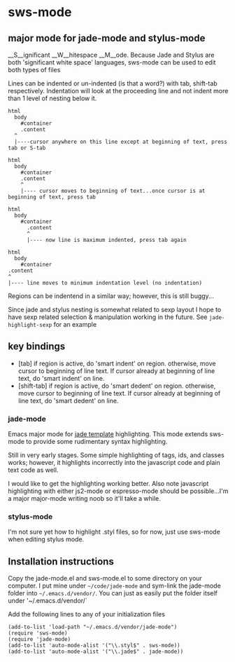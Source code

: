 # sws-mode

## major mode for jade-mode and stylus-mode

__S__ignificant __W__hitespace __M__ode.  Because Jade and Stylus are both 'significant white space' languages, sws-mode can be used to edit both types of files

Lines can be indented or un-indented (is that a word?) with tab, shift-tab respectively.  Indentation will look at the proceeding line and not indent more than 1 level of nesting below it.

    html
      body
        #container
        .content
      ^
      |----cursor anywhere on this line except at beginning of text, press tab or S-tab

    html
      body
        #container
        .content
        ^
        |---- cursor moves to beginning of text...once cursor is at beginning of text, press tab

    html
      body
        #container
          .content
          ^
          |---- now line is maximum indented, press tab again

    html
      body
        #container
    .content
    ^
    |---- line moves to minimum indentation level (no indentation)

Regions can be indentend in a similar way; however, this is still buggy...

Since jade and stylus nesting is somewhat related to sexp layout I hope to have sexp related selection & manipulation working in the future.  See `jade-highlight-sexp` for an example

## key bindings

  - [tab] if region is active, do 'smart indent' on region.  otherwise, move cursor to beginning of line text.  If cursor already at beginning of line text, do 'smart indent' on line.
  - [shift-tab] if region is active, do 'smart dedent' on region.  otherwise, move cursor to beginning of line text.  If cursor already at beginning of line text, do 'smart dedent' on line.


### jade-mode

Emacs major mode for [jade template](http://github.com/visionmedia/jade) highlighting.  This mode extends sws-mode to provide some rudimentary syntax highlighting.

Still in very early stages.  Some simple highlighting of tags, ids, and classes works; however, it highlights incorrectly into the javascript code and plain text code as well.


I would like to get the highlighting working better.  Also note javascript highlighting with either js2-mode or espresso-mode should be possible...I'm a major major-mode writing noob so it'll take a while.

### stylus-mode
I'm not sure yet how to highlight .styl files, so for now, just use sws-mode when editing stylus mode.

## Installation instructions

Copy the jade-mode.el and sws-mode.el to some directory on your computer.  I put mine under `~/code/jade-mode` and sym-link the jade-mode folder into `~/.emacs.d/vendor/`.  You can just as easily put the folder itself under '~/.emacs.d/vendor/`

Add the following lines to any of your initialization files

    (add-to-list 'load-path "~/.emacs.d/vendor/jade-mode")
    (require 'sws-mode)
    (require 'jade-mode)    
    (add-to-list 'auto-mode-alist '("\\.styl$" . sws-mode))
    (add-to-list 'auto-mode-alist '("\\.jade$" . jade-mode))
